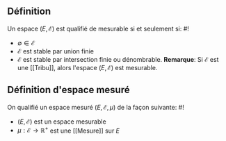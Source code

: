## Définition
Un espace $(E, \mathcal E)$ est qualifié de mesurable si et seulement si: #!

- $\emptyset \in \mathcal E$
- $\mathcal E$ est stable par union finie
- $\mathcal E$ est stable par intersection finie ou dénombrable.
**Remarque**: Si $\mathcal E$ est une [[Tribu]], alors l'espace $(E, \mathcal E)$ est mesurable.

## Définition d'espace mesuré
On qualifié un espace mesuré $(E, \mathcal E, \mu)$ de la façon suivante: #!

- $(E, \mathcal E)$ est un espace mesurable
- $\mu : \mathcal E \to \mathbb R ^+$ est une [[Mesure]] sur $E$